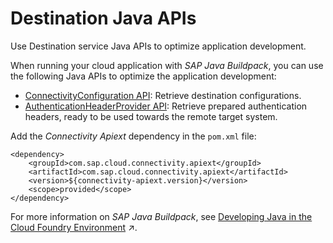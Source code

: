 <!-- loio60f00ec5724e4875b51a2cadfb2364b2 -->

# Destination Java APIs

Use Destination service Java APIs to optimize application development.

When running your cloud application with *SAP Java Buildpack*, you can use the following Java APIs to optimize the application development:

-   [ConnectivityConfiguration API](connectivityconfiguration-api-d31bdd5.md): Retrieve destination configurations.
-   [AuthenticationHeaderProvider API](authenticationheaderprovider-api-2959ab8.md): Retrieve prepared authentication headers, ready to be used towards the remote target system.

Add the *Connectivity Apiext* dependency in the `pom.xml` file:

```
<dependency>
    <groupId>com.sap.cloud.connectivity.apiext</groupId>
    <artifactId>com.sap.cloud.connectivity.apiext</artifactId>
    <version>${connectivity-apiext.version}</version>
    <scope>provided</scope>
</dependency>
```

For more information on *SAP Java Buildpack*, see [Developing Java in the Cloud Foundry Environment](https://help.sap.com/viewer/65de2977205c403bbc107264b8eccf4b/Cloud/en-US/a3f90069d6cd41da82f34a6123d82ce6.html "Find selected information for Java development on SAP BTP, Cloud Foundry and references to more detailed sources.") :arrow_upper_right:.

